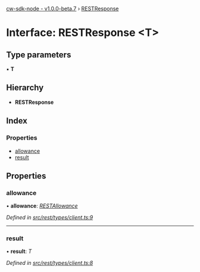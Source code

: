 [cw-sdk-node - v1.0.0-beta.7](../README.md) › [RESTResponse](restresponse.md)

# Interface: RESTResponse <**T**>

## Type parameters

▪ **T**

## Hierarchy

* **RESTResponse**

## Index

### Properties

* [allowance](restresponse.md#allowance)
* [result](restresponse.md#result)

## Properties

###  allowance

• **allowance**: *[RESTAllowance](restallowance.md)*

*Defined in [src/rest/types/client.ts:9](https://github.com/cryptowatch/cw-sdk-node/blob/57cae01/src/rest/types/client.ts#L9)*

___

###  result

• **result**: *T*

*Defined in [src/rest/types/client.ts:8](https://github.com/cryptowatch/cw-sdk-node/blob/57cae01/src/rest/types/client.ts#L8)*
